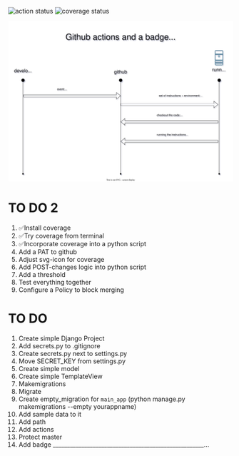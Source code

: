 
![action status](https://github.com/Ke1neRz/github_actions_django/actions/workflows/github-actions-demo.yml/badge.svg)
![coverage status](https://gist.github.com/dvk-net/8979410a634945e76d916778ddbfbef1/raw/coverage.svg)


![diagram](github_actions.svg)

# TO DO 2

1. ✅Install coverage
2. ✅Try coverage from terminal
3. ✅Incorporate coverage into a python script
4. Add a PAT to github
5. Adjust svg-icon for coverage
1. Add POST-changes logic into python script 
6. Add a threshold
1. Test everything together
1. Configure a Policy to block merging

# TO DO

1. Create simple Django Project
1. Add secrets.py to .gitignore
1. Create secrets.py next to settings.py
1. Move SECRET_KEY from settings.py
1. Create simple model
1. Create simple TemplateView
1. Makemigrations
1. Migrate
1. Create empty_migration for `main_app` (python manage.py makemigrations --empty yourappname)
1. Add sample data to it
1. Add path
1. Add actions
1. Protect master
1. Add badge
_____________________________________________________...
